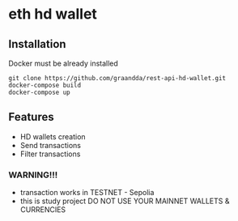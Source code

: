 # eth hd wallet


## Installation

Docker must be already installed

```shell
git clone https://github.com/graandda/rest-api-hd-wallet.git
docker-compose build
docker-compose up
```
## Features

* HD wallets creation
* Send transactions
* Filter transactions

### WARNING!!!

- transaction works in TESTNET - Sepolia
- this is study project DO NOT USE YOUR MAINNET WALLETS & CURRENCIES
